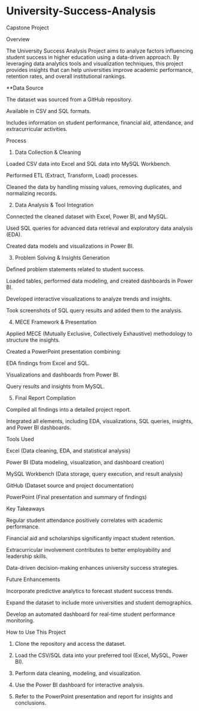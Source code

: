 # University-Success-Analysis
Capstone Project




Overview

The University Success Analysis Project aims to analyze factors influencing student success in higher education using a data-driven approach. By leveraging data analytics tools and visualization techniques, this project provides insights that can help universities improve academic performance, retention rates, and overall institutional rankings.

**Data Source

  The dataset was sourced from a GitHub repository.

  Available in CSV and SQL formats.

  Includes information on student performance, financial aid, attendance, and extracurricular activities.

Process

1. Data Collection & Cleaning

Loaded CSV data into Excel and SQL data into MySQL Workbench.

Performed ETL (Extract, Transform, Load) processes.

Cleaned the data by handling missing values, removing duplicates, and normalizing records.

2. Data Analysis & Tool Integration

Connected the cleaned dataset with Excel, Power BI, and MySQL.

Used SQL queries for advanced data retrieval and exploratory data analysis (EDA).

Created data models and visualizations in Power BI.

3. Problem Solving & Insights Generation

Defined problem statements related to student success.

Loaded tables, performed data modeling, and created dashboards in Power BI.

Developed interactive visualizations to analyze trends and insights.

Took screenshots of SQL query results and added them to the analysis.

4. MECE Framework & Presentation

Applied MECE (Mutually Exclusive, Collectively Exhaustive) methodology to structure the insights.

Created a PowerPoint presentation combining:

EDA findings from Excel and SQL.

Visualizations and dashboards from Power BI.

Query results and insights from MySQL.

5. Final Report Compilation

Compiled all findings into a detailed project report.

Integrated all elements, including EDA, visualizations, SQL queries, insights, and Power BI dashboards.

Tools Used

Excel (Data cleaning, EDA, and statistical analysis)

Power BI (Data modeling, visualization, and dashboard creation)

MySQL Workbench (Data storage, query execution, and result analysis)

GitHub (Dataset source and project documentation)

PowerPoint (Final presentation and summary of findings)

Key Takeaways

Regular student attendance positively correlates with academic performance.

Financial aid and scholarships significantly impact student retention.

Extracurricular involvement contributes to better employability and leadership skills.

Data-driven decision-making enhances university success strategies.

Future Enhancements

Incorporate predictive analytics to forecast student success trends.

Expand the dataset to include more universities and student demographics.

Develop an automated dashboard for real-time student performance monitoring.

How to Use This Project

1. Clone the repository and access the dataset.

2. Load the CSV/SQL data into your preferred tool (Excel, MySQL, Power BI).

3. Perform data cleaning, modeling, and visualization.

4. Use the Power BI dashboard for interactive analysis.

5. Refer to the PowerPoint presentation and report for insights and conclusions.
